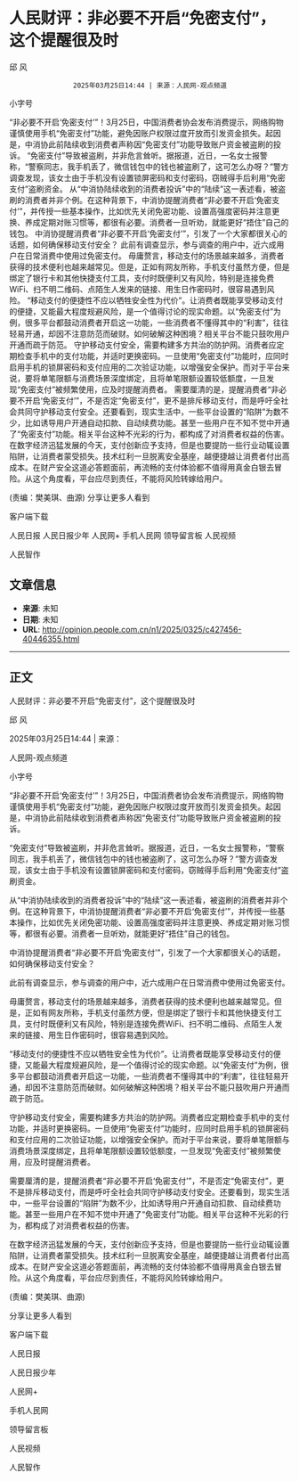 # 人民财评：非必要不开启“免密支付”，这个提醒很及时

邱 风


					2025年03月25日14:44 | 来源：人民网-观点频道


小字号





“非必要不开启‘免密支付’”！3月25日，中国消费者协会发布消费提示，网络购物谨慎使用手机“免密支付”功能，避免因账户权限过度开放而引发资金损失。起因是，中消协此前陆续收到消费者声称因“免密支付”功能导致账户资金被盗刷的投诉。
“免密支付”导致被盗刷，并非危言耸听。据报道，近日，一名女士报警称，“警察同志，我手机丢了，微信钱包中的钱也被盗刷了，这可怎么办呀？”警方调查发现，该女士由于手机没有设置锁屏密码和支付密码，窃贼得手后利用“免密支付”盗刷资金。
从“中消协陆续收到的消费者投诉”中的“陆续”这一表述看，被盗刷的消费者并非个例。在这种背景下，中消协提醒消费者“非必要不开启‘免密支付’”，并传授一些基本操作，比如优先关闭免密功能、设置高强度密码并注意更换、养成定期对账习惯等，都很有必要。消费者一旦听劝，就能更好“捂住”自己的钱包。
中消协提醒消费者“非必要不开启‘免密支付’”，引发了一个大家都很关心的话题，如何确保移动支付安全？
此前有调查显示，参与调查的用户中，近六成用户在日常消费中使用过免密支付。
毋庸赘言，移动支付的场景越来越多，消费者获得的技术便利也越来越常见。但是，正如有网友所称，手机支付虽然方便，但是绑定了银行卡和其他快捷支付工具，支付时既便利又有风险，特别是连接免费WiFi、扫不明二维码、点陌生人发来的链接、用生日作密码时，很容易遇到风险。
“移动支付的便捷性不应以牺牲安全性为代价”。让消费者既能享受移动支付的便捷，又能最大程度规避风险，是一个值得讨论的现实命题。以“免密支付”为例，很多平台都鼓动消费者开启这一功能，一些消费者不懂得其中的“利害”，往往轻易开通，却因不注意防范而破财。如何破解这种困境？相关平台不能只鼓吹用户开通而疏于防范。
守护移动支付安全，需要构建多方共治的防护网。消费者应定期检查手机中的支付功能，并适时更换密码。一旦使用“免密支付”功能时，应同时启用手机的锁屏密码和支付应用的二次验证功能，以增强安全保护。而对于平台来说，要将单笔限额与消费场景深度绑定，且将单笔限额设置较低额度，一旦发现“免密支付”被频繁使用，应及时提醒消费者。
需要厘清的是，提醒消费者“非必要不开启‘免密支付’”，不是否定“免密支付”，更不是排斥移动支付，而是呼吁全社会共同守护移动支付安全。还要看到，现实生活中，一些平台设置的“陷阱”为数不少，比如诱导用户开通自动扣款、自动续费功能。甚至一些用户在不知不觉中开通了“免密支付”功能。相关平台这种不光彩的行为，都构成了对消费者权益的伤害。
在数字经济迅猛发展的今天，支付创新应予支持，但是也要提防一些行业动辄设置陷阱，让消费者蒙受损失。技术红利一旦脱离安全基座，越便捷越让消费者付出高成本。在财产安全这道必答题面前，再流畅的支付体验都不值得用真金白银去冒险。从这个角度看，平台应尽到责任，不能将风险转嫁给用户。

(责编：樊美琪、曲源)
分享让更多人看到  


客户端下载

人民日报
人民日报少年
人民网+
手机人民网
领导留言板
人民视频

人民智作

## 文章信息

- **来源**: 未知
- **日期**: 未知
- **URL**: http://opinion.people.com.cn/n1/2025/0325/c427456-40446355.html

---

## 正文

人民财评：非必要不开启“免密支付”，这个提醒很及时

邱 风

2025年03月25日14:44 | 来源：

人民网-观点频道

小字号

“非必要不开启‘免密支付’”！3月25日，中国消费者协会发布消费提示，网络购物谨慎使用手机“免密支付”功能，避免因账户权限过度开放而引发资金损失。起因是，中消协此前陆续收到消费者声称因“免密支付”功能导致账户资金被盗刷的投诉。

“免密支付”导致被盗刷，并非危言耸听。据报道，近日，一名女士报警称，“警察同志，我手机丢了，微信钱包中的钱也被盗刷了，这可怎么办呀？”警方调查发现，该女士由于手机没有设置锁屏密码和支付密码，窃贼得手后利用“免密支付”盗刷资金。

从“中消协陆续收到的消费者投诉”中的“陆续”这一表述看，被盗刷的消费者并非个例。在这种背景下，中消协提醒消费者“非必要不开启‘免密支付’”，并传授一些基本操作，比如优先关闭免密功能、设置高强度密码并注意更换、养成定期对账习惯等，都很有必要。消费者一旦听劝，就能更好“捂住”自己的钱包。

中消协提醒消费者“非必要不开启‘免密支付’”，引发了一个大家都很关心的话题，如何确保移动支付安全？

此前有调查显示，参与调查的用户中，近六成用户在日常消费中使用过免密支付。

毋庸赘言，移动支付的场景越来越多，消费者获得的技术便利也越来越常见。但是，正如有网友所称，手机支付虽然方便，但是绑定了银行卡和其他快捷支付工具，支付时既便利又有风险，特别是连接免费WiFi、扫不明二维码、点陌生人发来的链接、用生日作密码时，很容易遇到风险。

“移动支付的便捷性不应以牺牲安全性为代价”。让消费者既能享受移动支付的便捷，又能最大程度规避风险，是一个值得讨论的现实命题。以“免密支付”为例，很多平台都鼓动消费者开启这一功能，一些消费者不懂得其中的“利害”，往往轻易开通，却因不注意防范而破财。如何破解这种困境？相关平台不能只鼓吹用户开通而疏于防范。

守护移动支付安全，需要构建多方共治的防护网。消费者应定期检查手机中的支付功能，并适时更换密码。一旦使用“免密支付”功能时，应同时启用手机的锁屏密码和支付应用的二次验证功能，以增强安全保护。而对于平台来说，要将单笔限额与消费场景深度绑定，且将单笔限额设置较低额度，一旦发现“免密支付”被频繁使用，应及时提醒消费者。

需要厘清的是，提醒消费者“非必要不开启‘免密支付’”，不是否定“免密支付”，更不是排斥移动支付，而是呼吁全社会共同守护移动支付安全。还要看到，现实生活中，一些平台设置的“陷阱”为数不少，比如诱导用户开通自动扣款、自动续费功能。甚至一些用户在不知不觉中开通了“免密支付”功能。相关平台这种不光彩的行为，都构成了对消费者权益的伤害。

在数字经济迅猛发展的今天，支付创新应予支持，但是也要提防一些行业动辄设置陷阱，让消费者蒙受损失。技术红利一旦脱离安全基座，越便捷越让消费者付出高成本。在财产安全这道必答题面前，再流畅的支付体验都不值得用真金白银去冒险。从这个角度看，平台应尽到责任，不能将风险转嫁给用户。

(责编：樊美琪、曲源)

分享让更多人看到

客户端下载

人民日报

人民日报少年

人民网+

手机人民网

领导留言板

人民视频

人民智作

